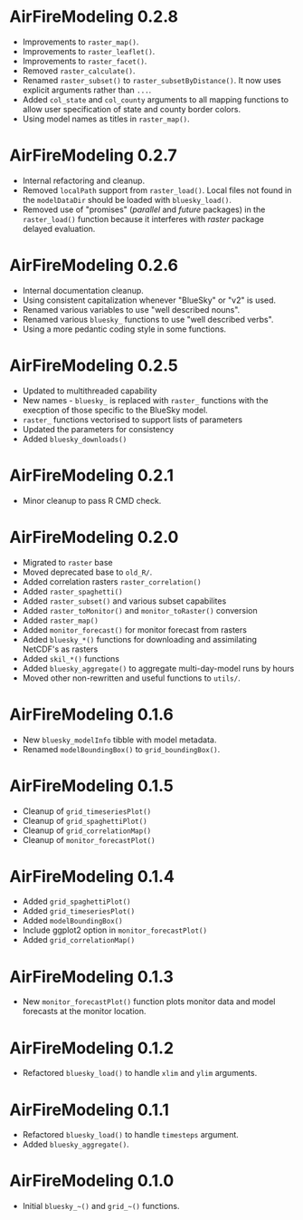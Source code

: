 # AirFireModeling 0.2.8

* Improvements to `raster_map()`.
* Improvements to `raster_leaflet()`.
* Improvements to `raster_facet()`.
* Removed `raster_calculate()`.
* Renamed `raster_subset()` to `raster_subsetByDistance()`. It now uses
explicit arguments rather than `...`.
* Added `col_state` and `col_county` arguments to all mapping functions to allow
user specification of state and county border colors.
* Using model names as titles in `raster_map()`.

# AirFireModeling 0.2.7

* Internal refactoring and cleanup.
* Removed `localPath` support from `raster_load()`. Local files not found in the
`modelDataDir` should be loaded with `bluesky_load()`.
* Removed use of "promises" (*parallel* and *future* packages) in the 
`raster_load()` function because it interferes with *raster* package delayed
evaluation.

# AirFireModeling 0.2.6

* Internal documentation cleanup.
* Using consistent capitalization whenever "BlueSky" or "v2" is used.
* Renamed various variables to use "well described nouns".
* Renamed various `bluesky_` functions to use "well described verbs".
* Using a more pedantic coding style in some functions.

# AirFireModeling 0.2.5

* Updated to multithreaded capability 
* New names - `bluesky_` is replaced with `raster_` functions with the execption of those specific to the BlueSky model.
* `raster_` functions vectorised to support lists of parameters 
* Updated the parameters for consistency
* Added `bluesky_downloads()`

# AirFireModeling 0.2.1

* Minor cleanup to pass R CMD check.

# AirFireModeling 0.2.0

* Migrated to `raster` base 
* Moved deprecated base to `old_R/`.
* Added correlation rasters `raster_correlation()` 
* Added `raster_spaghetti()`
* Added `raster_subset()` and various subset capabilites
* Added `raster_toMonitor()` and `monitor_toRaster()` conversion
* Added `raster_map()`
* Added `monitor_forecast()` for monitor forecast from rasters 
* Added `bluesky_*()` functions for downloading and assimilating NetCDF's as rasters 
* Added `skil_*()` functions
* Added `bluesky_aggregate()` to aggregate multi-day-model runs by hours
* Moved other non-rewritten and useful functions to `utils/`. 

# AirFireModeling 0.1.6

* New `bluesky_modelInfo` tibble with model metadata.
* Renamed `modelBoundingBox()` to `grid_boundingBox()`.

# AirFireModeling 0.1.5

* Cleanup of `grid_timeseriesPlot()`
* Cleanup of `grid_spaghettiPlot()`
* Cleanup of `grid_correlationMap()`
* Cleanup of `monitor_forecastPlot()`

# AirFireModeling 0.1.4

* Added `grid_spaghettiPlot()`
* Added `grid_timeseriesPlot()`
* Added `modelBoundingBox()`
* Include ggplot2 option in `monitor_forecastPlot()`
* Added `grid_correlationMap()`

# AirFireModeling 0.1.3

* New `monitor_forecastPlot()` function plots monitor data and model forecasts
at the monitor location.

# AirFireModeling 0.1.2

* Refactored `bluesky_load()` to handle `xlim` and `ylim` arguments.

# AirFireModeling 0.1.1

* Refactored `bluesky_load()` to handle `timesteps` argument.
* Added `bluesky_aggregate()`.

# AirFireModeling 0.1.0

* Initial `bluesky_~()` and `grid_~()` functions.

